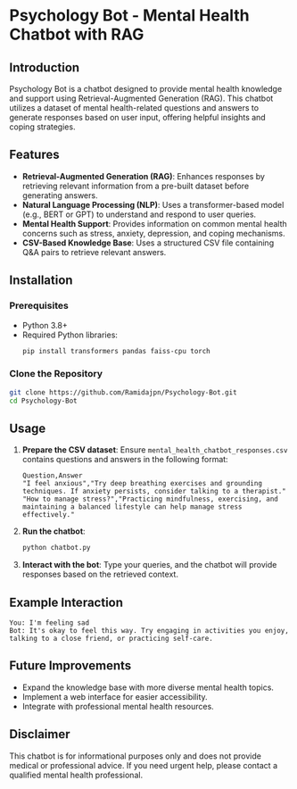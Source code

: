 # Psychology Bot - Mental Health Chatbot with RAG

## Introduction
Psychology Bot is a chatbot designed to provide mental health knowledge and support using Retrieval-Augmented Generation (RAG). This chatbot utilizes a dataset of mental health-related questions and answers to generate responses based on user input, offering helpful insights and coping strategies.

## Features
- **Retrieval-Augmented Generation (RAG)**: Enhances responses by retrieving relevant information from a pre-built dataset before generating answers.
- **Natural Language Processing (NLP)**: Uses a transformer-based model (e.g., BERT or GPT) to understand and respond to user queries.
- **Mental Health Support**: Provides information on common mental health concerns such as stress, anxiety, depression, and coping mechanisms.
- **CSV-Based Knowledge Base**: Uses a structured CSV file containing Q&A pairs to retrieve relevant answers.

## Installation
### Prerequisites
- Python 3.8+
- Required Python libraries:
  ```sh
  pip install transformers pandas faiss-cpu torch
  ```

### Clone the Repository
```sh
git clone https://github.com/Ramidajpn/Psychology-Bot.git
cd Psychology-Bot
```

## Usage
1. **Prepare the CSV dataset**: Ensure `mental_health_chatbot_responses.csv` contains questions and answers in the following format:
   ```csv
   Question,Answer
   "I feel anxious","Try deep breathing exercises and grounding techniques. If anxiety persists, consider talking to a therapist."
   "How to manage stress?","Practicing mindfulness, exercising, and maintaining a balanced lifestyle can help manage stress effectively."
   ```
2. **Run the chatbot**:
   ```sh
   python chatbot.py
   ```
3. **Interact with the bot**: Type your queries, and the chatbot will provide responses based on the retrieved context.

## Example Interaction
```
You: I'm feeling sad
Bot: It's okay to feel this way. Try engaging in activities you enjoy, talking to a close friend, or practicing self-care.
```

## Future Improvements
- Expand the knowledge base with more diverse mental health topics.
- Implement a web interface for easier accessibility.
- Integrate with professional mental health resources.

## Disclaimer
This chatbot is for informational purposes only and does not provide medical or professional advice. If you need urgent help, please contact a qualified mental health professional.
